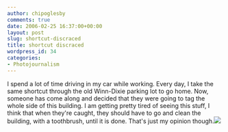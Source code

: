 ```yaml
---
author: chipoglesby
comments: true
date: 2006-02-25 16:37:00+00:00
layout: post
slug: shortcut-discraced
title: shortcut discraced
wordpress_id: 34
categories:
- Photojournalism
---
```


I spend a lot of time driving in my car while working.  Every day, I take the same shortcut through the old Winn-Dixie parking lot to go home.  Now, someone has come along and decided that they were going to tag the whole side of this building.  I am getting pretty tired of seeing this stuff, I think that when they're caught, they should have to go and clean the building, with a toothbrush, until it is done.  That's just my opinion though.[![](http://photos1.blogger.com/blogger/3124/2183/400/gangsigns.jpg)](http://photos1.blogger.com/blogger/3124/2183/1600/gangsigns.jpg)
